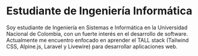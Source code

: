 # Estudiante de Ingeniería Informática

Soy estudiante de Ingeniería en Sistemas e Informática en la Universidad Nacional de Colombia, con un fuerte interés en el desarrollo de software. Actualmente me encuentro enfocado en aprender el TALL stack (Tailwind CSS, Alpine.js, Laravel y Livewire) para desarrollar aplicaciones web.


